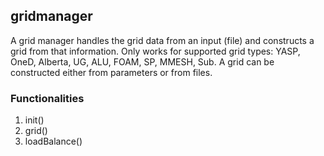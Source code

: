 ## gridmanager

A grid manager handles the grid data from an input (file) and constructs a grid from that information. Only works for supported grid types: YASP, OneD, Alberta, UG, ALU, FOAM, SP, MMESH, Sub. A grid can be constructed either from parameters or from files.

### Functionalities

1. init()
2. grid()
3. loadBalance()
